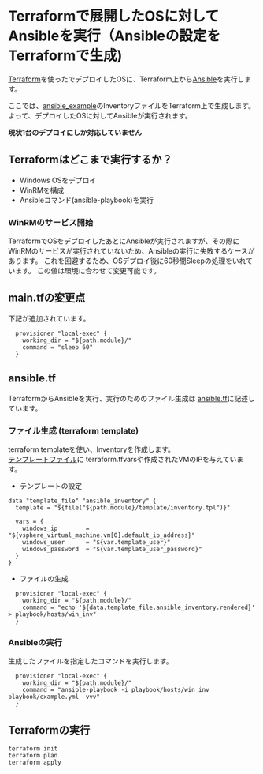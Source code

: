 # Terraformで展開したOSに対してAnsibleを実行（Ansibleの設定をTerraformで生成)  
[Terraform](../terraform_example/sysprepimage/README.md)を使ったでデプロイしたOSに、Terraform上から[Ansible](../ansible_example/README.md)を実行します。  

ここでは、[ansible_example](../ansible_example/README.md)のInventoryファイルをTerraform上で生成します。    
よって、デプロイしたOSに対してAnsibleが実行されます。  

**現状1台のデプロイにしか対応していません**

## Terraformはどこまで実行するか？  

- Windows OSをデプロイ
- WinRMを構成
- Ansibleコマンド(ansible-playbook)を実行

### WinRMのサービス開始  
TerraformでOSをデプロイしたあとにAnsibleが実行されますが、その際にWinRMのサービスが実行されていないため、Ansibleの実行に失敗するケースがあります。
これを回避するため、OSデプロイ後に60秒間Sleepの処理をいれています。
この値は環境に合わせて変更可能です。  

## main.tfの変更点  
下記が追加されています。
```
  provisioner "local-exec" {
    working_dir = "${path.module}/"
    command = "sleep 60"
  }
```

## ansible.tf  
TerraformからAnsibleを実行、実行のためのファイル生成は [ansible.tf](ansible.tf)に記述しています。  

### ファイル生成 (terraform template)  
terraform templateを使い、Inventoryを作成します。  
[テンプレートファイル](template/inventory.tpl)に terraform.tfvarsや作成されたVMのIPを与えています。  

- テンプレートの設定
```
data "template_file" "ansible_inventory" {
  template = "${file("${path.module}/template/inventory.tpl")}"

  vars = {
    windows_ip        = "${vsphere_virtual_machine.vm[0].default_ip_address}"
    windows_user      = "${var.template_user}"
    windows_password  = "${var.template_user_password}" 
  }
}
```

- ファイルの生成  
```
  provisioner "local-exec" {
    working_dir = "${path.module}/"
    command = "echo '${data.template_file.ansible_inventory.rendered}' > playbook/hosts/win_inv"
  }
```

### Ansibleの実行  
生成したファイルを指定したコマンドを実行します。  

```
  provisioner "local-exec" {
    working_dir = "${path.module}/"
    command = "ansible-playbook -i playbook/hosts/win_inv playbook/example.yml -vvv"
  }
```

## Terraformの実行  
`terraform init`  
`terraform plan`  
`terraform apply`  

